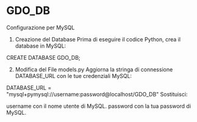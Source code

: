 # GDO_DB
Configurazione per MySQL
1. Creazione del Database
Prima di eseguire il codice Python, crea il database in MySQL:

CREATE DATABASE GDO_DB;

2. Modifica del File models.py
Aggiorna la stringa di connessione DATABASE_URL con le tue credenziali MySQL:

DATABASE_URL = "mysql+pymysql://username:password@localhost/GDO_DB"
Sostituisci:

username con il nome utente di MySQL.
password con la tua password di MySQL.